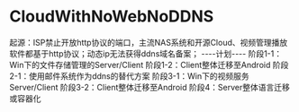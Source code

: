 # CloudWithNoWebNoDDNS
起源：ISP禁止开放http协议的端口，主流NAS系统和开源Cloud、视频管理播放软件都基于http协议；动态ip无法获得ddns域名备案；
----计划----
阶段1-1：Win下的文件存储管理的Server/Client
阶段1-2：Client整体迁移至Android
阶段2-1：使用邮件系统作为ddns的替代方案
阶段3-1：Win下的视频服务Server/Client
阶段3-2：Client整体迁移至Android
阶段4：Server整体语言迁移或容器化
